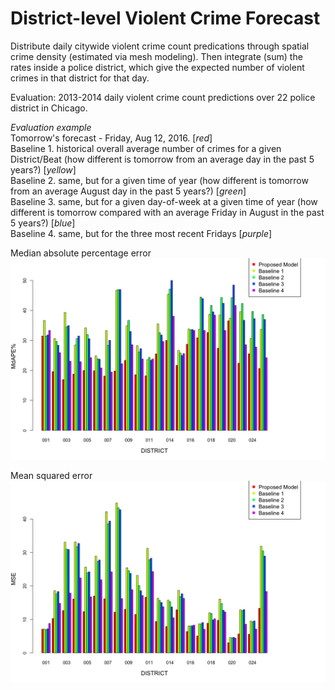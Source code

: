 # District-level Violent Crime Forecast
Distribute daily citywide violent crime count predications through spatial crime density (estimated via mesh modeling). Then integrate (sum) the rates inside a police district, which give the expected number of violent crimes in that district for that day. 

Evaluation: 2013-2014 daily violent crime count predictions over 22 police district in Chicago.

*Evaluation example*  
Tomorrow's forecast - Friday, Aug 12, 2016. [*red*]  
Baseline 1. historical overall average number of crimes for a given District/Beat (how different is tomorrow from an average day in the past 5 years?) [*yellow*]  
Baseline 2. same, but for a given time of year (how different is tomorrow from an average August day in the past 5 years?) [*green*]  
Baseline 3. same, but for a given day-of-week at a given time of year (how different is tomorrow compared with an average Friday in August in the past 5 years?) [*blue*]  
Baseline 4. same, but for the three most recent Fridays [*purple*]  

Median absolute percentage error
![alt text](https://github.com/xiaomuliu/DistrictViolentCrimeForecast/blob/master/MdAPE_district.png)

Mean squared error
![alt text](https://github.com/xiaomuliu/DistrictViolentCrimeForecast/blob/master/MSE_district.png)
